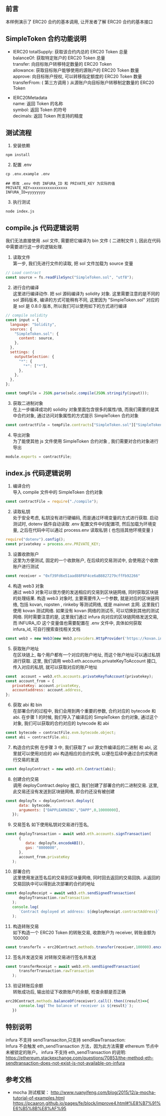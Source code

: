 ## 前言  
本样例演示了 ERC20 合约的基本调用, 让开发者了解 ERC20 合约的基本接口
## SimpleToken 合约功能说明   
- IERC20
totalSupply:  获取该合约内总的 ERC20 Token 总量  
balanceOf:    获取特定账户的 ERC20 Token 总量  
transfer:     向目标账户转移特定数量的 ERC20 Token  
allowance:    获取目标账户能够使用的源账户的 ERC20 Token 数量  
approve:      向目标账户授权, 可以转移指定额度的 ERC20 Token 数量  
transferFrom: ( 第三方调用 ) 从源账户向目标账户转移制定数量的 ERC20 Token  

- IERC20Metadata  
name:         返回 Token 的名称  
symbol:       返回 Token 的符号  
decimals:     返回 Token 所支持的精度  

## 测试流程
1. 安装依赖  
```
npm install
```

2. 配置 .env  
```
cp .env.example .env

## 修改 .env 中的 INFURA_ID 和 PRIVATE_KEY 为实际的值  
PRIVATE_KEY=xxxxxxxxxxxxxxxx
INFURA_ID=yyyyyyyy
```

3. 执行测试  
```
node index.js
```
## compile.js 代码逻辑说明    
我们无法直接使用 .sol 文件, 需要把它编译为 bin 文件 ( 二进制文件 ), 因此在代码中需要进行这一步的逻辑处理.  
1) 读取文件   
第一步, 我们先进行文件的读取, 把 sol 文件加载为 source 变量 
```js
// Load contract
const source = fs.readFileSync("SimpleToken.sol", "utf8");
```

2) 进行合约编译    
这里进行编译动作. 把 sol 源码编译为 solidity 对象. 这里需要注意的是不同的 sol 源码版本, 编译的方式可能稍有不同, 这里因为 "SimpleToken.sol" 对应的是 sol 是 0.8.0 版本, 所以我们可以使用如下的方式进行编译 
```js 
// compile solidity
const input = {
  language: "Solidity",
  sources: {
    "SimpleToken.sol": {
      content: source,
    },
  },
  settings: {
    outputSelection: {
      "*": {
        "*": ["*"],
      },
    },
  },
};

const tempFile = JSON.parse(solc.compile(JSON.stringify(input)));
```

3) 获取二进制对象  
在上一步编译成功的 solidity 对象里面包含很多的属性/值, 而我们需要的是其中合约对象, 通过访问对象属性的方式提示 SimpleToken 合约对象  
```js
const contractFile = tempFile.contracts["SimpleToken.sol"]["SimpleToken"];
```

4) 导出对象  
为了能使其他 js 文件使用 SimpleToken 合约对象 , 我们需要对合约对象进行导出
```js
module.exports = contractFile;
```

## index.js 代码逻辑说明  
1) 编译合约  
导入 compile 文件中的 SimpleToken 合约对象 
```js
const contractFile = require("./compile");
```

2) 读取私钥  
处于安全考虑, 私钥没有进行硬编码, 而是通过环境变量的方式进行获取. 启动测试时, dotenv 插件自动读取 .env 配置文件中的配置项, 然后加载为环境变量, 之后在代码中可以通过 process.env 读取私钥 ( 也包括其他环境变量 )    
```js
require("dotenv").config();
const privatekey = process.env.PRIVATE_KEY;
```

3) 设置收款账户   
这里为方便测试, 固定的一个收款账户, 在后续的交易测试中, 会使用这个收款账户进行测试  
```js
const receiver = "0xf39Fd6e51aad88F6F4ce6aB8827279cffFb92266"
```

4) 构造 web3 对象   
通过 web3 对象可以很方便的发送相应的交易到区块链网络, 同时获取区块链的处理结果. 
构造 web3 对象时, 主要需要传入一个参数, 就是对应的区块链网络, 包括 kovan, ropsten , rinkeby 等测试网络, 或是 mainnet 主网. 
这里我们使用 kovan 测试网络. 如果没有 kovan 网络的测试币, 可以切换到其他的测试网络. 
同时需要注意的是, 这里我们通过 infura 向对应的区块链网络发送交易, 而 INFURA_ID 这个变量值也需要配置在 .env 文件中, 具体如何获取 infura_id, 可自行搜索查找相关文档 
```js
const web3 = new Web3(new Web3.providers.HttpProvider('https://kovan.infura.io/v3/' + process.env.INFURA_ID));
```

5) 获取账户地址  
在区块链上, 每个用户都有一个对应的账户地址, 而这个账户地址可以通过私钥进行获取. 这里, 我们调用 web3.eth.accounts.privateKeyToAccount 接口, 传入对应的私钥, 就可以获取对应的账户地址
```js
const  account = web3.eth.accounts.privateKeyToAccount(privatekey);
const account_from = {
   privateKey: account.privateKey,
   accountaddress: account.address,
};
```

6) 获取 abi 和 bin  
在部署合约的过程中, 我们会用到两个重要的参数, 合约对应的 bytecode 和 abi. 在步骤 1 的时候, 我们导入了编译后的 SimpleToken 合约对象, 通过这个对象, 我们可以获取的合约对应的 bytecode 和 abi  
```js
const bytecode = contractFile.evm.bytecode.object;
const abi = contractFile.abi;
```

7) 构造合约实例 
在步骤 3 中, 我们获取了 sol 源文件编译后的二进制 和 abi, 这里就可以使用对应的 abi 构造相应的合约实例, 以便在后续中通过合约实例进行交易的发送
```js
const deployContract = new web3.eth.Contract(abi);
```

8) 创建合约交易   
调用 deployContract.deploy 接口, 我们创建了部署合约的二进制交易. 这里, 此交易还没有发送到区块链网络, 即合约还没有被创建  
```js
const deployTx = deployContract.deploy({
      data: bytecode,
      arguments: ["DAPPLEARNING","DAPP",0,10000000],
   });
```

9) 交易签名 
如下使用私钥对交易进行签名,
```js
const deployTransaction = await web3.eth.accounts.signTransaction(
      {
         data: deployTx.encodeABI(),
         gas: "8000000",
      },
      account_from.privateKey
   );
```

10) 部署合约  
这里使用发送签名后的交易到区块量网络, 同时回去返回的交易回执. 从返回的交易回执中可以得到此次部署的合约的地址 
```js
const deployReceipt = await web3.eth.sendSignedTransaction(
      deployTransaction.rawTransaction
   );
   console.log(
      `Contract deployed at address: ${deployReceipt.contractAddress}`
   );
```

11) 构造转账交易  
如下构造一个 ERC20 Token 的转账交易, 收款账户为 receiver, 转账金额为 100000 
```js 
const transferTx = erc20Contract.methods.transfer(receiver,100000).encodeABI();
```

12) 签名并发送交易 
对转账交易进行签名并发送  
```js
const transferReceipt = await web3.eth.sendSignedTransaction(
      transferTransaction.rawTransaction
   );
```

13) 验证转账后余额  
转账成功后, 输出验证下收款账户的余额, 检查余额是否正确  
```js
erc20Contract.methods.balanceOf(receiver).call().then((result)=>{
      console.log(`The balance of receiver is ${result}`);
   })
```

## 特别说明  
infura 不支持 sendTransaciton,只支持 sendRawTransaction:  
Infura 不会触发 eth_sendTransaction 方法，因为此方法需要 ethereum 节点中未被锁定的账户。
infura 不支持 eth_sendTransaction 的说明:   
https://ethereum.stackexchange.com/questions/70853/the-method-eth-sendtransaction-does-not-exist-is-not-available-on-infura 

## 参考文档  
- mocha 测试框架： http://www.ruanyifeng.com/blog/2015/12/a-mocha-tutorial-of-examples.html
https://pcaaron.github.io/pages/fe/block/improve4.html#%E8%B7%91%E6%B5%8B%E8%AF%95   
